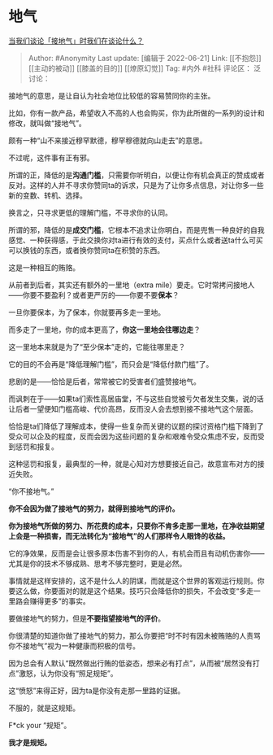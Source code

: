 # 地气
[当我们谈论「接地气」时我们在谈论什么？](https://www.zhihu.com/question/20003863/answer/2537578636)

> Author: #Anonymity
> Last update: [编辑于 2022-06-21]
> Link: [[不抱怨]] [[主动的被动]] [[膝盖的目的]] [[燎原幻觉]]
> Tag: #内外 #社科
> 评论区：
> 泛讨论：

接地气的意思，是让自认为社会地位比较低的容易赞同你的主张。

比如，你有一款产品，希望收入不高的人也会购买，你为此所做的一系列的设计和修改，就叫做“接地气”。

颇有一种“山不来接近穆罕默德，穆罕穆德就向山走去”的意思。

不过呢，这件事有正有邪。

所谓的正，降低的是**沟通门槛**，只需要你听明白，以便让你有机会真正的赞成或者反对。这样的人并不寻求你赞同ta的诉求，只是为了让你多点信息，对让你多一些新的变数、转机、选择。

换言之，只寻求更低的理解门槛，不寻求你的认同。

所谓的邪，降低的是**成交门槛**，它根本不追求让你明白，而是兜售一种良好的自我感觉、一种获得感，于此交换你对ta进行有效的支付，买点什么或者送ta什么可买可以换钱的东西，或者换你赞同ta在积赞的东西。

这是一种相互的贿赂。

从前者到后者，其实还有额外的一里地（extra mile）要走。它时常拷问接地人——你要不要盈利？或者更严厉的——你要不要**保本**？

一旦你要保本，为了保本，你就要再多走一里地。

而多走了一里地，你的成本更高了，**你这一里地会往哪边走**？

这一里地本来就是为了“至少保本”走的，它能往哪里走？

它的目的不会再是“降低理解门槛”，而只会是“降低付款门槛”了。

悲剧的是——恰恰是后者，常常被它的受害者们盛赞接地气。

而讽刺在于——如果ta们索性高居庙堂，不与这些自觉被亏欠者发生交集，说的话让后者一望便知门槛高峻、代价高昂，反而没人会去想到接不接地气这个层面。

恰恰是ta们降低了理解成本，使得一些复杂而关键的议题的探讨资格门槛下降到了受众可以企及的程度，反而会因为这些问题的复杂和艰难令受众焦虑不安，反而受到惩罚和报复。

这种惩罚和报复，最典型的一种，就是心知对方想要接近自己，故意宣布对方的接近失败。

“你不接地气。”

**你不会因为做了接地气的努力，就得到接地气的评价。**

**你为接地气所做的努力、所花费的成本，只要你不肯多走那一里地，在净收益期望上会是一种损害，而无法转化为“接地气”的人们那样令人眼馋的收益。**

它的净效果，反而是会让很多原本伤害不到你的人，有机会而且有动机伤害你——尤其是你的技术不够成熟、思考不够完整时，更是必然。

事情就是这样安排的，这不是什么人的阴谋，而就是这个世界的客观运行规则。你要这么做，你要面对的就是这个结果。技巧只会降低你的损失，不会改变“多走一里路会赚得更多”的事实。

要做接地气的努力，但是**不要指望接地气的评价**。

你很清楚的知道你做了接地气的努力，那么你要把“时不时有因未被贿赂的人责骂你不接地气”视为一种健康而积极的信号。

因为总会有人默认“既然做出行贿的低姿态，想来必有打点”，从而被“居然没有打点”激怒，认为你没有“照足规矩”。

这“愤怒”来得正好，因为ta是你没有走那一里路的证据。

不服的，就是这规矩。

F*ck your “规矩”。

**我才是规矩。**
